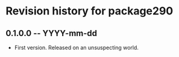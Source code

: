 # Revision history for package290

## 0.1.0.0 -- YYYY-mm-dd

* First version. Released on an unsuspecting world.

